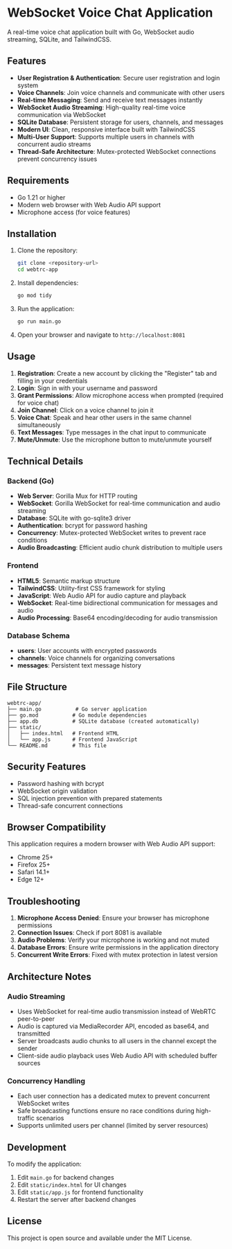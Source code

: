 # WebSocket Voice Chat Application

A real-time voice chat application built with Go, WebSocket audio streaming, SQLite, and TailwindCSS.

## Features

- **User Registration & Authentication**: Secure user registration and login system
- **Voice Channels**: Join voice channels and communicate with other users
- **Real-time Messaging**: Send and receive text messages instantly
- **WebSocket Audio Streaming**: High-quality real-time voice communication via WebSocket
- **SQLite Database**: Persistent storage for users, channels, and messages
- **Modern UI**: Clean, responsive interface built with TailwindCSS
- **Multi-User Support**: Supports multiple users in channels with concurrent audio streams
- **Thread-Safe Architecture**: Mutex-protected WebSocket connections prevent concurrency issues

## Requirements

- Go 1.21 or higher
- Modern web browser with Web Audio API support
- Microphone access (for voice features)

## Installation

1. Clone the repository:
   ```bash
   git clone <repository-url>
   cd webtrc-app
   ```

2. Install dependencies:
   ```bash
   go mod tidy
   ```

3. Run the application:
   ```bash
   go run main.go
   ```

4. Open your browser and navigate to `http://localhost:8081`

## Usage

1. **Registration**: Create a new account by clicking the "Register" tab and filling in your credentials
2. **Login**: Sign in with your username and password
3. **Grant Permissions**: Allow microphone access when prompted (required for voice chat)
4. **Join Channel**: Click on a voice channel to join it
5. **Voice Chat**: Speak and hear other users in the same channel simultaneously
6. **Text Messages**: Type messages in the chat input to communicate
7. **Mute/Unmute**: Use the microphone button to mute/unmute yourself

## Technical Details

### Backend (Go)
- **Web Server**: Gorilla Mux for HTTP routing
- **WebSocket**: Gorilla WebSocket for real-time communication and audio streaming
- **Database**: SQLite with go-sqlite3 driver
- **Authentication**: bcrypt for password hashing
- **Concurrency**: Mutex-protected WebSocket writes to prevent race conditions
- **Audio Broadcasting**: Efficient audio chunk distribution to multiple users

### Frontend
- **HTML5**: Semantic markup structure
- **TailwindCSS**: Utility-first CSS framework for styling
- **JavaScript**: Web Audio API for audio capture and playback
- **WebSocket**: Real-time bidirectional communication for messages and audio
- **Audio Processing**: Base64 encoding/decoding for audio transmission

### Database Schema
- **users**: User accounts with encrypted passwords
- **channels**: Voice channels for organizing conversations
- **messages**: Persistent text message history

## File Structure

```
webtrc-app/
├── main.go           # Go server application
├── go.mod           # Go module dependencies
├── app.db           # SQLite database (created automatically)
├── static/
│   ├── index.html   # Frontend HTML
│   └── app.js       # Frontend JavaScript
└── README.md        # This file
```

## Security Features

- Password hashing with bcrypt
- WebSocket origin validation
- SQL injection prevention with prepared statements
- Thread-safe concurrent connections

## Browser Compatibility

This application requires a modern browser with Web Audio API support:
- Chrome 25+
- Firefox 25+
- Safari 14.1+
- Edge 12+

## Troubleshooting

1. **Microphone Access Denied**: Ensure your browser has microphone permissions
2. **Connection Issues**: Check if port 8081 is available
3. **Audio Problems**: Verify your microphone is working and not muted
4. **Database Errors**: Ensure write permissions in the application directory
5. **Concurrent Write Errors**: Fixed with mutex protection in latest version

## Architecture Notes

### Audio Streaming
- Uses WebSocket for real-time audio transmission instead of WebRTC peer-to-peer
- Audio is captured via MediaRecorder API, encoded as base64, and transmitted
- Server broadcasts audio chunks to all users in the channel except the sender
- Client-side audio playback uses Web Audio API with scheduled buffer sources

### Concurrency Handling
- Each user connection has a dedicated mutex to prevent concurrent WebSocket writes
- Safe broadcasting functions ensure no race conditions during high-traffic scenarios
- Supports unlimited users per channel (limited by server resources)

## Development

To modify the application:

1. Edit `main.go` for backend changes
2. Edit `static/index.html` for UI changes
3. Edit `static/app.js` for frontend functionality
4. Restart the server after backend changes

## License

This project is open source and available under the MIT License.
